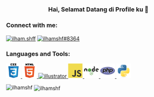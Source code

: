 <h3 align="center">Hai, Selamat Datang di Profile ku 👋</h3>

<h3 align="left">Connect with me:</h3>
<p align="left">
<a href="https://instagram.com/ilham.shff" target="blank"><img align="center" src="https://cdn.jsdelivr.net/npm/simple-icons@3.0.1/icons/instagram.svg" alt="ilham.shff" height="30" width="40" /></a>
<a href="https://discord.gg/ilhamshf#8364" target="blank"><img align="center" src="https://cdn.jsdelivr.net/npm/simple-icons@3.0.1/icons/discord.svg" alt="ilhamshf#8364" height="30" width="40" /></a>
</p>

<h3 align="left">Languages and Tools:</h3>
<p align="left"> <a href="https://www.w3schools.com/css/" target="_blank"> <img src="https://raw.githubusercontent.com/devicons/devicon/master/icons/css3/css3-original-wordmark.svg" alt="css3" width="40" height="40"/> </a> <a href="https://www.w3.org/html/" target="_blank"> <img src="https://raw.githubusercontent.com/devicons/devicon/master/icons/html5/html5-original-wordmark.svg" alt="html5" width="40" height="40"/> </a> <a href="https://www.adobe.com/in/products/illustrator.html" target="_blank"> <img src="https://www.vectorlogo.zone/logos/adobe_illustrator/adobe_illustrator-icon.svg" alt="illustrator" width="40" height="40"/> </a> <a href="https://developer.mozilla.org/en-US/docs/Web/JavaScript" target="_blank"> <img src="https://raw.githubusercontent.com/devicons/devicon/master/icons/javascript/javascript-original.svg" alt="javascript" width="40" height="40"/> </a> <a href="https://nodejs.org" target="_blank"> <img src="https://raw.githubusercontent.com/devicons/devicon/master/icons/nodejs/nodejs-original-wordmark.svg" alt="nodejs" width="40" height="40"/> </a> <a href="https://www.php.net" target="_blank"> <img src="https://raw.githubusercontent.com/devicons/devicon/master/icons/php/php-original.svg" alt="php" width="40" height="40"/> </a> <a href="https://www.python.org" target="_blank"> <img src="https://raw.githubusercontent.com/devicons/devicon/master/icons/python/python-original.svg" alt="python" width="40" height="40"/> </a> </p>

<p><img align="left" src="https://github-readme-stats.vercel.app/api/top-langs?username=ilhamshf&show_icons=true&locale=en&layout=compact" alt="ilhamshf" /></p>

<p>&nbsp;<img align="center" src="https://github-readme-stats.vercel.app/api?username=ilhamshf&show_icons=true&locale=en" alt="ilhamshf" /></p>
